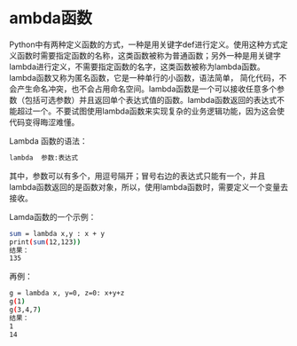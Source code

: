 

# ambda函数

Python中有两种定义函数的方式，一种是用关键字def进行定义。使用这种方式定义函数时需要指定函数的名称，这类函数被称为普通函数；另外一种是用关键字lambda进行定义，不需要指定函数的名字，这类函数被称为lambda函数。lambda函数又称为匿名函数，它是一种单行的小函数，语法简单， 简化代码，不会产生命名冲突，也不会占用命名空间。lambda函数是一个可以接收任意多个参数（包括可选参数）并且返回单个表达式值的函数。lambda函数返回的表达式不能超过一个。不要试图使用lambda函数来实现复杂的业务逻辑功能，因为这会使代码变得晦涩难懂。



Lambda  函数的语法：

```bash
lambda  参数:表达式
```

其中，参数可以有多个，用逗号隔开；冒号右边的表达式只能有一个，并且lambda函数返回的是函数对象，所以，使用lambda函数时，需要定义一个变量去接收。

Lamda函数的一个示例：

```bash
sum = lambda x,y : x + y
print(sum(12,123))
结果：
135
```

再例：

```bash
g = lambda x, y=0, z=0: x+y+z
g(1)
g(3,4,7)
结果：
1
14
```



